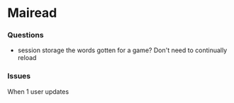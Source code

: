 # Mairead

### Questions
- session storage the words gotten for a game? Don't need to continually reload

### Issues
When 1 user updates 
